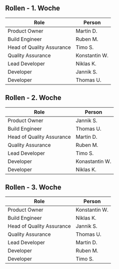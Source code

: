 ## Rollen - 1. Woche
| Role                      | Person        |
| --------------------------| ------------- |
| Product Owner             | Martin D.     |
| Build Engineer            | Ruben M.      |
| Head of Quality Assurance | Timo S.       |
| Quality Assurance         | Konstantin W. |
| Lead Developer            | Niklas K.     |
| Developer                 | Jannik S.     |
| Developer                 | Thomas U.     |



## Rollen - 2. Woche
| Role                      | Person        |
| --------------------------| ------------- |
| Product Owner             | Jannik S.     |
| Build Engineer            | Thomas U.     |
| Head of Quality Assurance | Martin D.     |
| Quality Assurance         | Ruben M.      |
| Lead Developer            | Timo S.       |
| Developer                 | Konastantin W.|
| Developer                 | Niklas K.     |	


## Rollen -  3. Woche
| Role                      | Person        |
| --------------------------| ------------- |
| Product Owner             | Konstantin W. |
| Build Engineer            | Niklas K.     |
| Head of Quality Assurance | Jannik S.     |
| Quality Assurance         | Thomas U.     |
| Lead Developer            | Martin D.     |
| Developer                 | Ruben M.      |
| Developer                 | Timo S.       |	
